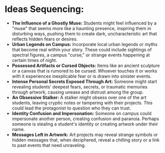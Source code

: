 # Ideas Sequencing:

- **The Influence of a Ghostly Muse:** Students might feel influenced by a "muse" that seems more like a haunting presence, inspiring them in disturbing ways, pushing them to create dark, uncharacteristic art that reflects hidden fears or desires.
- **Urban Legends on Campus:** Incorporate local urban legends or myths that become real within your story. These could include sightings of spectral figures, a campus "curse," or strange events happening at certain times of night.
- **Possessed Artifacts or Cursed Objects:** Items like an ancient sculpture or a canvas that is rumored to be cursed. Whoever touches it or works with it experiences inexplicable fear or is drawn into sinister events.
- **Intense Personal Secrets Exposed Through Art:** Someone might start revealing students' deepest fears, secrets, or traumatic memories through artwork, causing unease and distrust among the group.
- **An Obsessive Stalker:** A stalker might obsess over one of the art students, leaving cryptic notes or tampering with their projects. This could lead the protagonist to question who they can trust.
- **Identity Confusion and Impersonation:** Someone on campus could impersonate another person, creating confusion and paranoia. Perhaps someone is stealing a student's identity or creating artwork under their name.
- **Messages Left in Artwork:** Art projects may reveal strange symbols or hidden messages that, when deciphered, reveal a chilling story or a link to past events that need unraveling.